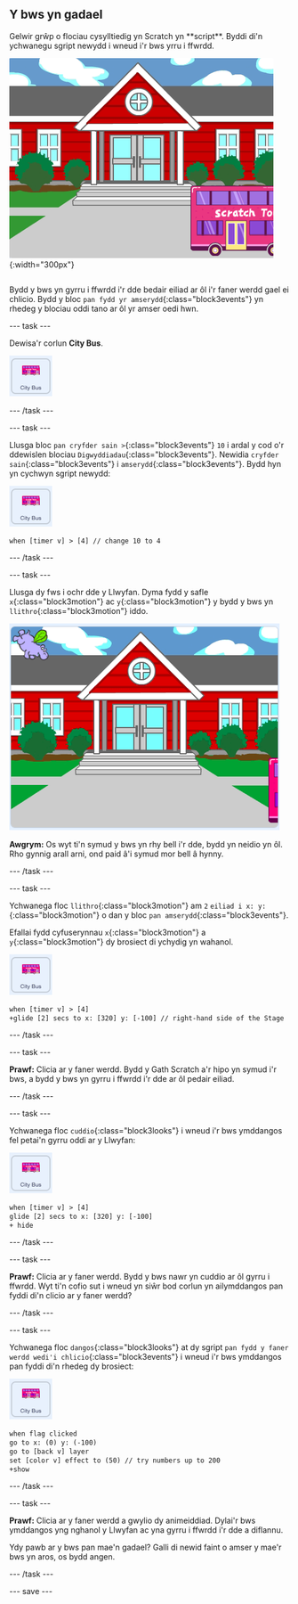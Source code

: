 ## Y bws yn gadael

<div style="display: flex; flex-wrap: wrap">
<div style="flex-basis: 200px; flex-grow: 1; margin-right: 15px;">
Gelwir grŵp o flociau cysylltiedig yn Scratch yn **script**. Byddi di'n ychwanegu sgript newydd i wneud i'r bws yrru i ffwrdd.
</div>
<div>

![Y Llwyfan yn dangos bod y bws wedi symud i'r dde.](images/bus-leaving.png){:width="300px"}

</div>
</div>

Bydd y bws yn gyrru i ffwrdd i'r dde bedair eiliad ar ôl i'r faner werdd gael ei chlicio. Bydd y bloc `pan fydd yr amserydd`{:class="block3events"} yn rhedeg y blociau oddi tano ar ôl yr amser oedi hwn.

--- task ---

Dewisa'r corlun **City Bus**.

![Corlun Bws y Ddinas.](images/bus-sprite.png)

--- /task ---

--- task ---

Llusga bloc `pan cryfder sain >`{:class="block3events"} `10` i ardal y cod o'r ddewislen blociau `Digwyddiadau`{:class="block3events"}. Newidia `cryfder sain`{:class="block3events"} i `amserydd`{:class="block3events"}. Bydd hyn yn cychwyn sgript newydd:

![Corlun Bws y Ddinas.](images/bus-sprite.png)

```blocks3
when [timer v] > [4] // change 10 to 4
```

--- /task ---

--- task ---

Llusga dy fws i ochr dde y Llwyfan. Dyma fydd y safle `x`{:class="block3motion"} ac `y`{:class="block3motion"} y bydd y bws yn `llithro`{:class="block3motion"} iddo.

![](images/bus-right.png)

**Awgrym:** Os wyt ti'n symud y bws yn rhy bell i'r dde, bydd yn neidio yn ôl. Rho gynnig arall arni, ond paid â'i symud mor bell â hynny.

--- /task ---

--- task ---

Ychwanega floc `llithro`{:class="block3motion"} am `2` `eiliad i x: y:`{:class="block3motion"} o dan y bloc `pan amserydd`{:class="block3events"}.

Efallai fydd cyfuserynnau `x`{:class="block3motion"} a `y`{:class="block3motion"} dy brosiect di ychydig yn wahanol.

![Corlun Bws y Ddinas.](images/bus-sprite.png)

```blocks3
when [timer v] > [4] 
+glide [2] secs to x: [320] y: [-100] // right-hand side of the Stage
```

--- /task ---

--- task ---

**Prawf:** Clicia ar y faner werdd. Bydd y Gath Scratch a'r hipo yn symud i'r bws, a bydd y bws yn gyrru i ffwrdd i'r dde ar ôl pedair eiliad.

--- /task ---

--- task ---

Ychwanega floc `cuddio`{:class="block3looks"} i wneud i'r bws ymddangos fel petai'n gyrru oddi ar y Llwyfan:

![Corlun Bws y Ddinas.](images/bus-sprite.png)

```blocks3
when [timer v] > [4] 
glide [2] secs to x: [320] y: [-100]
+ hide
```
--- /task ---

--- task ---

**Prawf:** Clicia ar y faner werdd. Bydd y bws nawr yn cuddio ar ôl gyrru i ffwrdd. Wyt ti'n cofio sut i wneud yn siŵr bod corlun yn ailymddangos pan fyddi di'n clicio ar y faner werdd?

--- /task ---

--- task ---

Ychwanega floc `dangos`{:class="block3looks"} at dy sgript `pan fydd y faner werdd wedi'i chlicio`{:class="block3events"} i wneud i'r bws ymddangos pan fyddi di'n rhedeg dy brosiect:

![Corlun Bws y Ddinas.](images/bus-sprite.png)

```blocks3
when flag clicked
go to x: (0) y: (-100)
go to [back v] layer
set [color v] effect to (50) // try numbers up to 200
+show
```

--- /task ---

--- task ---

**Prawf:** Clicia ar y faner werdd a gwylio dy animeiddiad. Dylai'r bws ymddangos yng nghanol y Llwyfan ac yna gyrru i ffwrdd i'r dde a diflannu.

Ydy pawb ar y bws pan mae'n gadael? Galli di newid faint o amser y mae'r bws yn aros, os bydd angen.

--- /task ---

--- save ---
